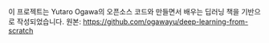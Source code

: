 이 프로젝트는 Yutaro Ogawa의 오픈소스 코드와 만들면서 배우는 딥러닝 책을 기반으로 작성되었습니다.
원본: https://github.com/ogawayu/deep-learning-from-scratch
